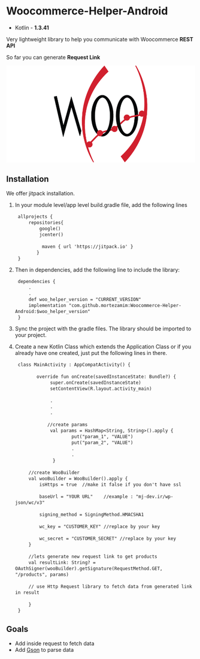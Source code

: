 # Woocommerce-Helper-Android

-   Kotlin - **1.3.41**

Very lightweight library to help you communicate with Woocommerce  **REST API** 

So far you can generate **Request Link**

  <img src="https://github.com/mortezamim/Woocommerce-Helper-Android/blob/master/assets/logo.png?raw=true"/>


## Installation
We offer jitpack installation.

1. In your module level/app level build.gradle file, add the following lines

        allprojects {
	        repositories{
		        google()
	            jcenter()
          
				 maven { url 'https://jitpack.io' }
		       }
		}
		
2. Then in dependencies, add the following line to include the library:
  
        dependencies {
            .
            .
            def woo_helper_version = "CURRENT_VERSION"
            implementation "com.github.mortezamim:Woocommerce-Helper-Android:$woo_helper_version"
        }

3. Sync the project with the gradle files. The library should be imported to your project.
  
4. Create a new Kotlin Class which extends the Application Class or if you already have one created, just put the following lines in there.

		class MainActivity : AppCompatActivity() {  
		
			   override fun onCreate(savedInstanceState: Bundle?) {  
				    super.onCreate(savedInstanceState)  
				    setContentView(R.layout.activity_main)
        
                    .
                    .
                    .
                    
                   //create params
                    val params = HashMap<String, String>().apply {
		                    put("param_1", "VALUE")
		                    put("param_2", "VALUE")
		                    .
		                    .
		             }

			//create WooBuilder
			val wooBuilder = WooBuilder().apply {
				isHttps = true  //make it false if you don't have ssl
							
				baseUrl = "YOUR URL"    //example : "mj-dev.ir/wp-json/wc/v3"
							
				signing_method = SigningMethod.HMACSHA1
							
				wc_key = "CUSTOMER_KEY" //replace by your key
							
				wc_secret = "CUSTOMER_SECRET" //replace by your key
			}

			//lets generate new request link to get products
			val resultLink: String? = OAuthSigner(wooBuilder).getSignature(RequestMethod.GET, "/products", params)
					
			// use Http Request library to fetch data from generated link in result
					
            }
        }

## Goals
- Add inside request to fetch data
- Add [Gson](https://github.com/google/gson) to parse data